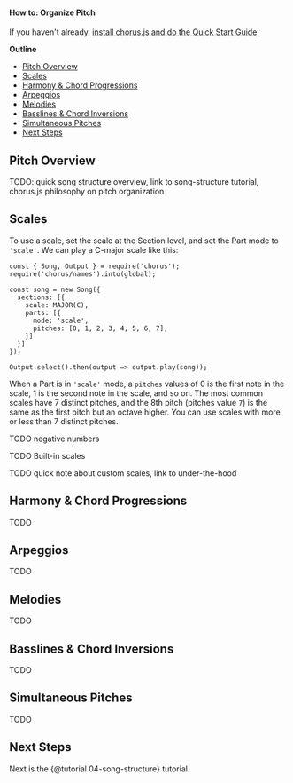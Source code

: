 #### How to: Organize Pitch

If you haven't already, [install chorus.js and do the Quick Start Guide](./index.html#requirements)

**Outline**
- [Pitch Overview](#pitch-overview)
- [Scales](#scales)
- [Harmony & Chord Progressions](#harmony)
- [Arpeggios](#arpeggio-mode)
- [Melodies](#lead-mode)
- [Basslines & Chord Inversions](#bass-mode)
- [Simultaneous Pitches](#simultaneous)
- [Next Steps](#next-steps)


<a name="pitch-overview"></a>
## Pitch Overview

TODO: quick song structure overview, link to song-structure tutorial, chorus.js philosophy on pitch organization


<a name="scales"></a>
## Scales

To use a scale, set the scale at the Section level, and set the Part mode to `'scale'`.
We can play a C-major scale like this: 
```
const { Song, Output } = require('chorus');
require('chorus/names').into(global);

const song = new Song({
  sections: [{
    scale: MAJOR(C),
    parts: [{
      mode: 'scale',
      pitches: [0, 1, 2, 3, 4, 5, 6, 7],
    }]
  }]
});

Output.select().then(output => output.play(song));

```

When a Part is in `'scale'` mode, a `pitches` values of 0 is the first note in the scale, 1 is the second note in the scale, and so on.
The most common scales have 7 distinct pitches, and the 8th pitch (pitches value `7`) is the same as the first pitch but
an octave higher. You can use scales with more or less than 7 distinct pitches.

TODO negative numbers

TODO Built-in scales

TODO quick note about custom scales, link to under-the-hood


<a name="harmony"></a>
## Harmony & Chord Progressions

TODO


<a name="arpeggio-mode"></a>
## Arpeggios

TODO


<a name="lead-mode"></a>
## Melodies

TODO


<a name="bass-mode"></a>
## Basslines & Chord Inversions

TODO


<a name="simultaneous"></a>
## Simultaneous Pitches

TODO


<a name="next-steps"></a>
## Next Steps

Next is the {@tutorial 04-song-structure} tutorial.